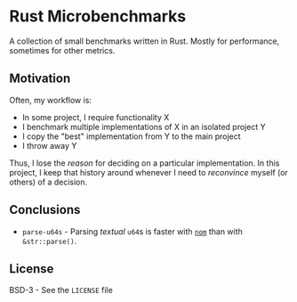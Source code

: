 # Rust Microbenchmarks

A collection of small benchmarks written in Rust. Mostly for performance, sometimes for other metrics.

## Motivation

Often, my workflow is:

* In some project, I require functionality X
* I benchmark multiple implementations of X in an isolated project Y
* I copy the "best" implementation from Y to the main project
* I throw away Y

Thus, I lose the *reason* for deciding on a particular implementation. In this project, I keep that history around whenever I need to *reconvince* myself (or others) of a decision.

## Conclusions

* `parse-u64s` - Parsing *textual* `u64`s is faster with [`nom`](https://docs.rs/nom/latest/nom/) than with `&str::parse()`.

## License

BSD-3 - See the `LICENSE` file
